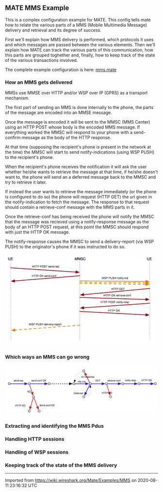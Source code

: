 ## MATE MMS Example

This is a complex configuration example for MATE. This config tells mate how to relate the various parts of a MMS (Mobile Multimedia Message) delivery and retrieval and its degree of success.

First we'll explain how MMS delivery is performed, which protocols it uses and which messages are passed between the various elements. Then we'll explain how MATE can track the various parts of this communication, how this parts are grouped toghether and, finally, how to keep track of the state of the various transactions involved.

The complete example configuration is here: [mms.mate](uploads/__moin_import__/attachments/Mate/Examples/MMS/mms.mate)

### How an MMS gets delivered

MMSs use MMSE over HTTP and/or WSP over IP (GPRS) as a transport mechanism.

The first part of sending an MMS is done internally to the phone, the parts of the message are encoded into an MMSE message.

Once the message is encoded it will be sent to the MMSC (MMS Center) using an HTTP POST whose body is the encoded MMS message. If everything worked the MMSC will respond to your phone with a send-confirm message as the body of the HTTP response.

At that time (supposing the recipient's phone is present in the network at the time) the MMSC will start to send notify-indications (using WSP PUSH) to the recipient's phone.

When the recipient's phone receives the notification it will ask the user whether he/she wants to retrieve the message at that time, if he/she doesn't want to, the phone will send an a deferred message back to the MMSC and try to retrieve it later.

If instead the user wants to retrieve the message immediately (or the phone is configured to do so) the phone will request (HTTP GET) the url given in the notify-indication to fetch the message. The response to that request should contain a retrieve-conf message with the MMS parts in it.

Once the retrieve-conf has being received the phone will notify the MMSC that the message was recieved using a notify-response message as the body of an HTTP POST request, at this point the MMSC should respond with just the HTTP OK message.

The notify-response causes the MMSC to send a delivery-report (via WSP PUSH) to the originator's phone if it was instructed to do so.

![mms\_ucs.png](uploads/__moin_import__/attachments/Mate/Examples/MMS/mms_ucs.png "mms_ucs.png")

### Which ways an MMS can go wrong

![mms\_flow.png](uploads/__moin_import__/attachments/Mate/Examples/MMS/mms_flow.png "mms_flow.png")

### Extracting and identifying the MMS Pdus

### Handling HTTP sessions

### Handling of WSP sessions

### Keeping track of the state of the MMS delivery

---

Imported from https://wiki.wireshark.org/Mate/Examples/MMS on 2020-08-11 23:16:32 UTC
